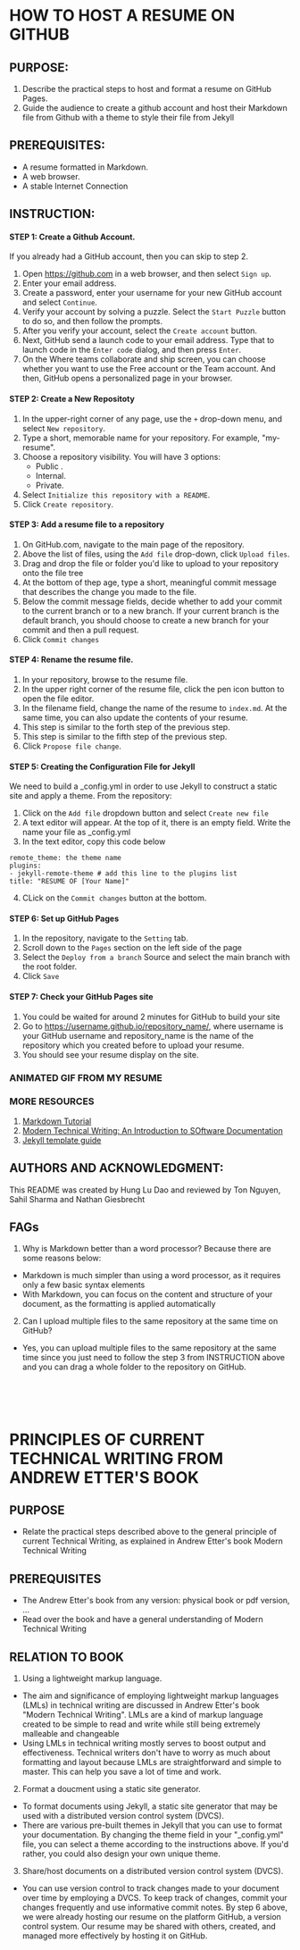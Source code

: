 # HOW TO HOST A RESUME ON GITHUB 

## PURPOSE:
1. Describe the practical steps to host and format a resume on GitHub Pages.
2. Guide the audience to create a github account and host their Markdown file from Github with a theme to style their file from Jekyll

## PREREQUISITES:
- A resume formatted in Markdown.
- A web browser.
- A stable Internet Connection

## INSTRUCTION:

#### STEP 1: Create a Github Account.

If you already had a GitHub account, then you can skip to step 2.

1. Open <https://github.com> in a web browser, and then select `Sign up`.
2. Enter your email address.
3. Create a password, enter your username for your new GitHub account and select `Continue`.
4. Verify your account by solving a puzzle. Select the `Start Puzzle` button to do so, and then follow the prompts.
5. After you verify your account, select the `Create account` button.
6. Next, GitHub send a launch code to your email address. Type that to launch code in the `Enter code` dialog, and then press `Enter`.
7. On the Where teams collaborate and ship screen, you can choose whether you want to use the Free account or the Team account. And then, GitHub opens a personalized page in your browser.

#### STEP 2: Create a New Repositoty
1. In the upper-right corner of any page, use the `+` drop-down menu, and select `New repository`. 
2. Type a short, memorable name for your repository. For example, "my-resume".
3. Choose a repository visibility. You will have 3 options: 
   - Public .
   - Internal.
   - Private.
4. Select `Initialize this repository with a README`.
5. Click `Create repository`.

#### STEP 3: Add a resume file to a repository
1. On GitHub.com, navigate to the main page of the repository.
2. Above the list of files, using the `Add file` drop-down, click `Upload files`.
3. Drag and drop the file or folder you'd like to upload to your repository onto the file tree
4. At the bottom of thep age, type a short, meaningful commit message that describes the change you made to the file. 
5. Below the commit message fields, decide whether to add your commit to the current branch or to a new branch. If your current branch is the default branch, you should choose to create a new branch for your commit and then a pull request. 
6. Click `Commit changes`

#### STEP 4: Rename the resume file.
1. In your repository, browse to the resume file.
2. In the upper right corner of the resume file, click the pen icon button to open the file editor.
3. In the filename field, change the name of the resume to `index.md`. At the same time, you can also update the contents of your resume.
4. This step is similar to the forth step of the previous step.
5. This step is similar to the fifth step of the previous step.
6. Click `Propose file change`.

#### STEP 5: Creating the Configuration File for Jekyll
We need to build a _config.yml in order to use Jekyll to construct a static site and apply a theme. From the repository:
1. Click on the `Add file` dropdown button and select `Create new file`
2. A text editor will appear. At the top of it, there is an empty field. Write the name your file as _config.yml
3. In the text editor, copy this code below

```
remote_theme: the theme name
plugins:
- jekyll-remote-theme # add this line to the plugins list 
title: "RESUME OF [Your Name]" 
```
4. CLick on the `Commit changes` button at the bottom.

#### STEP 6: Set up GitHub Pages
1. In the repository, navigate to the `Setting` tab.
2. Scroll down to the `Pages` section on the left side of the page
3. Select the `Deploy from a branch` Source and select the main branch with the root folder.
4. Click `Save`

#### STEP 7: Check your GitHub Pages site
1. You could be waited for around 2 minutes for GitHub to build your site
2. Go to <https://username.github.io/repository_name/>, where username is your GitHub username and repository_name is the name of the repository which you created before to upload your resume.
3. You should see your resume display on the site.

### ANIMATED GIF FROM MY RESUME


### MORE RESOURCES
1. [Markdown Tutorial](https://www.markdowntutorial.com/)
2. [Modern Technical Writing: An Introduction to SOftware Documentation](https://www.amazon.ca/Modern-Technical-Writing-Introduction-Documentation-ebook/dp/B01A2QL9SS)
3. [Jekyll template guide](https://jekyllrb.com/)


## AUTHORS AND ACKNOWLEDGMENT:
This README was created by Hung Lu Dao and reviewed by Ton Nguyen, Sahil Sharma and Nathan Giesbrecht


## FAGs
1. Why is Markdown better than a word processor?
Because there are some reasons below:
- Markdown is much simpler than using a word processor, as it requires only a few basic syntax elements
- With Markdown, you can focus on the content and structure of your document, as the formatting is applied automatically
2. Can I upload multiple files to the same repository at the same time on GitHub?
- Yes, you can upload multiple files to the same repository at the same time since you just need to follow the step 3 from INSTRUCTION above and you can drag a whole folder to the repository on GitHub.

<br>
<br>
<br>


# PRINCIPLES OF CURRENT TECHNICAL WRITING FROM ANDREW ETTER'S BOOK 

## PURPOSE
- Relate the practical steps described above to the general principle of current Technical Writing, as explained in Andrew Etter's book Modern Technical Writing

## PREREQUISITES
- The Andrew Etter's book from any version: physical book or pdf version, ...
- Read over the book and have a general understanding of Modern Technical Writing

## RELATION TO BOOK
1. Using a lightweight markup language.
- The aim and significance of employing lightweight markup languages (LMLs) in technical writing are discussed in Andrew Etter's book "Modern Technical Writing". LMLs are a kind of markup language created to be simple to read and write while still being extremely malleable and changeable 
- Using LMLs in technical writing mostly serves to boost output and effectiveness. Technical writers don't have to worry as much about formatting and layout because LMLs are straightforward and simple to master. This can help you save a lot of time and work.
2. Format a doucment using a static site generator.
- To format documents using Jekyll, a static site generator that may be used with a distributed version control system (DVCS).
- There are various pre-built themes in Jekyll that you can use to format your documentation. By changing the theme field in your "_config.yml" file, you can select a theme according to the instructions above. If you'd rather, you could also design your own unique theme.
3. Share/host documents on a distributed version control system (DVCS).
- You can use version control to track changes made to your document over time by employing a DVCS. To keep track of changes, commit your changes frequently and use informative commit notes. By step 6 above, we were already hosting our resume on the platform GitHub, a version control system. Our resume may be shared with others, created, and managed more effectively by hosting it on GitHub.
